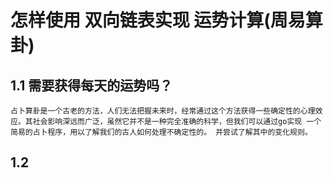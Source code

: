 # 怎样使用 双向链表实现 运势计算(周易算卦)

## 1.1 需要获得每天的运势吗？
    占卜算卦是一个古老的方法，人们无法把握未来时，经常通过这个方法获得一些确定性的心理效应。其社会影响深远而广泛，虽然它并不是一种完全准确的科学，但我们可以通过go实现 一个简易的占卜程序，用以了解我们的古人如何处理不确定性的。 并尝试了解其中的变化规则。

## 1.2 
